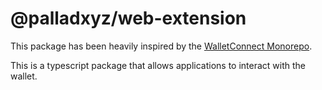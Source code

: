 # @palladxyz/web-extension

This package has been heavily inspired by the [WalletConnect Monorepo](https://github.com/WalletConnect/walletconnect-monorepo).

This is a typescript package that allows applications to interact with the wallet.
